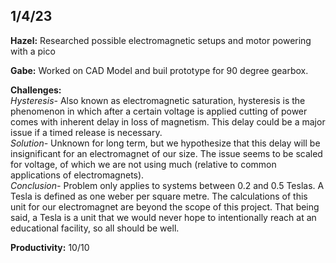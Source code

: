 ## 1/4/23
**Hazel:** Researched possible electromagnetic setups and motor powering with a pico  

**Gabe:** Worked on CAD Model and buil prototype for 90 degree gearbox.  

**Challenges:**  
*Hysteresis-* Also known as electromagnetic saturation, hysteresis is the phenomenon in which after a certain voltage is applied cutting of power comes with inherent delay in loss of magnetism. This delay could be a major issue if a timed release is necessary.  
*Solution-* Unknown for long term, but we hypothesize that this delay will be insignificant for an electromagnet of our size. The issue seems to be scaled for voltage, of which we are not using much (relative to common applications of electromagnets).  
*Conclusion-* Problem only applies to systems between 0.2 and 0.5 Teslas. A Tesla is defined as one weber per square metre. The calculations of this unit for our electromagnet are beyond the scope of this project. That being said, a Tesla is a unit that we would never hope to intentionally reach at an educational facility, so all should be well.

**Productivity:** 10/10
